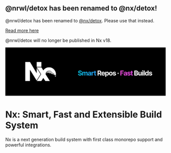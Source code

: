 ## @nrwl/detox has been renamed to @nx/detox!

@nrwl/detox has been renamed to [@nx/detox](https://www.npmjs.com/package/@nx/detox). Please use that instead.

[Read more here](https://nx.dev/recipes/other/rescope)

@nrwl/detox will no longer be published in Nx v18.

<p style="text-align: center;"><img src="https://raw.githubusercontent.com/nrwl/nx/master/images/nx.png" width="600" alt="Nx - Smart, Fast and Extensible Build System"></p>

# Nx: Smart, Fast and Extensible Build System

Nx is a next generation build system with first class monorepo support and powerful integrations.
